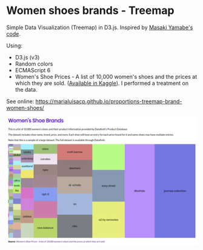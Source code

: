 # Women shoes brands - Treemap
Simple Data Visualization (Treemap) in D3.js.
Inspired by [Masaki Yamabe's code](http://bl.ocks.org/masakick/04ad1502068302abbbcb).

Using:
* D3.js (v3)
* Random colors
* ECMAScript 6
* Women's Shoe Prices - A list of 10,000 women's shoes and the prices at which they are sold. ([Available in Kaggle](https://www.kaggle.com/datafiniti/womens-shoes-prices)). I performed a treatment on the data.

See online:
https://marialuisacp.github.io/proportions-treemap-brand-women-shoes/

![Imagem do projeto ](visualization.v1.png)
